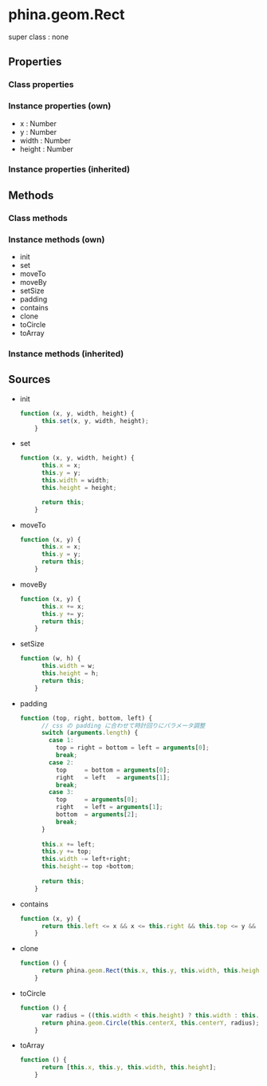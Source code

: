 # phina.geom.Rect

super class : none

## Properties

### Class properties


### Instance properties (own)

* x : Number
* y : Number
* width : Number
* height : Number

### Instance properties (inherited)


## Methods

### Class methods


### Instance methods (own)

* init
* set
* moveTo
* moveBy
* setSize
* padding
* contains
* clone
* toCircle
* toArray

### Instance methods (inherited)


## Sources

* init
  ```javascript
  function (x, y, width, height) {
        this.set(x, y, width, height);
      }
  ```
* set
  ```javascript
  function (x, y, width, height) {
        this.x = x;
        this.y = y;
        this.width = width;
        this.height = height;
  
        return this;
      }
  ```
* moveTo
  ```javascript
  function (x, y) {
        this.x = x;
        this.y = y;
        return this;
      }
  ```
* moveBy
  ```javascript
  function (x, y) {
        this.x += x;
        this.y += y;
        return this;
      }
  ```
* setSize
  ```javascript
  function (w, h) {
        this.width = w;
        this.height = h;
        return this;
      }
  ```
* padding
  ```javascript
  function (top, right, bottom, left) {
        // css の padding に合わせて時計回りにパラメータ調整
        switch (arguments.length) {
          case 1:
            top = right = bottom = left = arguments[0];
            break;
          case 2:
            top     = bottom = arguments[0];
            right   = left   = arguments[1];
            break;
          case 3:
            top     = arguments[0];
            right   = left = arguments[1];
            bottom  = arguments[2];
            break;
        }
        
        this.x += left;
        this.y += top;
        this.width -= left+right;
        this.height-= top +bottom;
        
        return this;
      }
  ```
* contains
  ```javascript
  function (x, y) {
        return this.left <= x && x <= this.right && this.top <= y && y <= this.bottom;
      }
  ```
* clone
  ```javascript
  function () {
        return phina.geom.Rect(this.x, this.y, this.width, this.height);
      }
  ```
* toCircle
  ```javascript
  function () {
        var radius = ((this.width < this.height) ? this.width : this.height)/2;
        return phina.geom.Circle(this.centerX, this.centerY, radius);
      }
  ```
* toArray
  ```javascript
  function () {
        return [this.x, this.y, this.width, this.height];
      }
  ```

